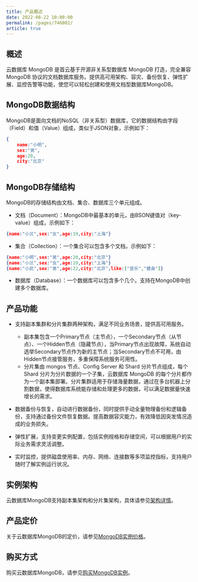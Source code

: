 ```yaml
---
title: 产品概述
date: 2022-08-22 10:00:00
permalink: /pages/746002/
article: true
---
```



## 概述

云数据库 MongoDB 是首云基于开源非关系型数据库 MongoDB 打造，完全兼容 MongoDB 协议的文档数据库服务。提供高可用架构、容灾、备份恢复、弹性扩展、监控告警等功能，使您可以轻松创建和使用文档型数据库MongoDB。

## MongoDB数据结构

MongoDB是面向文档的NoSQL（非关系型）数据库，它的数据结构由字段（Field）和值（Value）组成，类似于JSON对象，示例如下：

```json
{
    name:"小明",
    sex:"男",
    age:20,
    city:"北京"
}
```

## MongoDB存储结构

MongoDB的存储结构由文档、集合、数据库三个单元组成。

- 文档（Document）：MongoDB中最基本的单元，由BSON键值对（key-value）组成，示例如下：

```json
{name:"小兰",sex:"女",age:19,city:"上海"}
```

- 集合（Collection）：一个集合可以包含多个文档，示例如下：

```json
{name:"小明",sex:"男",age:20,city:"北京"}
{name:"小兰",sex:"女",age:19,city:"上海"}
{name:"小武",sex:"男",age:22,city:"北京",like:["音乐","健身"]}
```

- 数据库（Database）：一个数据库可以包含多个几个。支持在MongoDB中创建多个数据库。

## 产品功能

- 支持副本集群和分片集群两种架构，满足不同业务场景，提供高可用服务。
  - 副本集包含一个Primary节点（主节点），一个Secondary节点（从节点）、一个Hidden节点（隐藏节点），当Primary节点出现故障，系统自动选举Secondary节点作为新的主节点；当Secondary节点不可用，由Hidden节点接管服务，多重保障系统服务可用性。
  - 分片集由 mongos 节点、Config Server 和 Shard 分片节点组成，每个 Shard 分片为分片数据的一个子集，云数据库 MongoDB 的每个分片都作为一个副本集部署。分片集群适用于存储海量数据，通过在多台机器上分割数据，使得数据库系统能存储和处理更多的数据，可以满足数据量快速增长的需求。

- 数据备份与恢复，自动进行数据备份，同时提供手动全量物理备份和逻辑备份，支持通过备份文件恢复数据。提高数据容灾能力，有效降低因突发情况造成的业务损失。
- 弹性扩展，支持变更实例配置，包括实例规格和存储空间，可以根据用户的实际业务需求灵活调整。
- 实时监控，提供磁盘使用率、内存、网络、连接数等多项监控指标，支持用户随时了解实例运行状况。

## 实例架构

云数据库MongoDB支持副本集架构和分片集架构，具体请参见[架构详情]()。

## 产品定价

关于云数据库MongoDB的定价，请参见[MongoDB实例价格]()。

## 购买方式

购买云数据库MongoDB，请参见[购买MongoDB实例]()。
